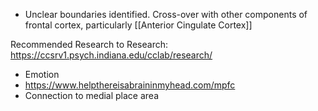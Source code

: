 - Unclear boundaries identified. Cross-over with other components of frontal cortex, particularly [[Anterior Cingulate Cortex]]

Recommended Research to Research: https://ccsrv1.psych.indiana.edu/cclab/research/

- Emotion
- https://www.helpthereisabraininmyhead.com/mpfc
- Connection to medial place area